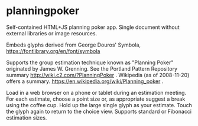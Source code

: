 # planningpoker
Self-contained HTML+JS planning poker app. Single document without external libraries or image resources.

Embeds glyphs derived from George Douros' Symbola, https://fontlibrary.org/en/font/symbola

Supports the group estimation technique known as "Planning Poker" originated by James W. Grenning. See the Portland Pattern Repository summary http://wiki.c2.com/?PlanningPoker . Wikipedia (as of 2008-11-20) offers a summary. https://en.wikipedia.org/wiki/Planning_poker .

Load in a web browser on a phone or tablet during an estimation meeting. For each estimate, choose a point size or, as appropriate suggest a break using the coffee cup. Hold up the large single glyph as your estimate. Touch the glyph again to return to the choice view. Supports standard or Fibonacci estimation sizes.
